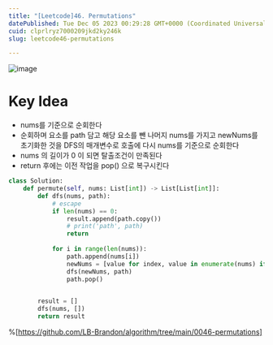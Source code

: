 ```yaml
---
title: "[Leetcode]46. Permutations"
datePublished: Tue Dec 05 2023 00:29:28 GMT+0000 (Coordinated Universal Time)
cuid: clprlryz7000209jkd2ky246k
slug: leetcode46-permutations

---
```


![image](https://github.com/LB-Brandon/algorithm/assets/84883277/65759e3b-dc5e-46e1-8387-08d4d32cc13f)

# Key Idea
- nums를 기준으로 순회한다
- 순회하며 요소를 path 담고 해당 요소를 뺀 나머지 nums를 가지고 newNums를 초기화한 것을 DFS의 매개변수로 호출에 다시 nums를 기준으로 순회한다
- nums 의 길이가 0 이 되면 탈출조건이 만족된다
- return 후에는 이전 작업을 pop() 으로 복구시킨다

```python
class Solution:
    def permute(self, nums: List[int]) -> List[List[int]]:
        def dfs(nums, path):
            # escape
            if len(nums) == 0:
                result.append(path.copy())
                # print('path', path)
                return
        
            for i in range(len(nums)):
                path.append(nums[i])
                newNums = [value for index, value in enumerate(nums) if index != i]
                dfs(newNums, path)
                path.pop()
            

        result = []
        dfs(nums, [])
        return result
```
%[https://github.com/LB-Brandon/algorithm/tree/main/0046-permutations]